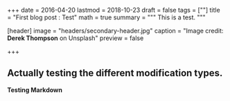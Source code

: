 +++
date = 2016-04-20
lastmod = 2018-10-23
draft = false
tags = [""]
title = "First blog post : Test"
math = true
summary = """
This is a test.
"""

[header]
image = "headers/secondary-header.jpg"
caption = "Image credit: **Derek Thompson** on Unsplash"
preview = false

+++


## Actually testing the different modification types.

**Testing Markdown**
